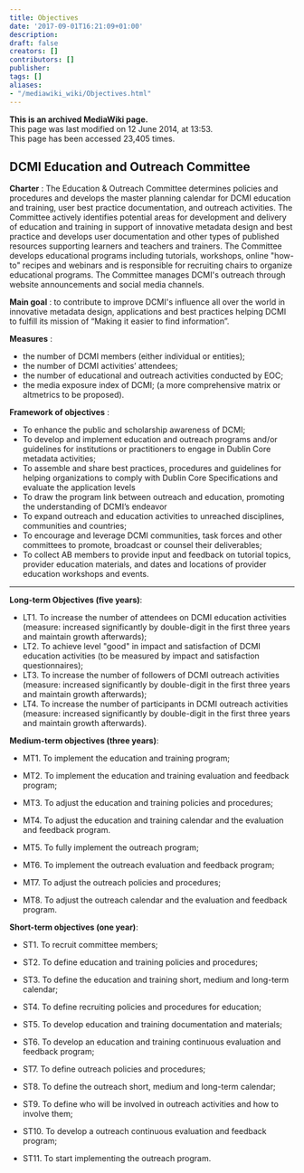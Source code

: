 ```yaml
---
title: Objectives
date: '2017-09-01T16:21:09+01:00'
description: 
draft: false
creators: []
contributors: []
publisher: 
tags: []
aliases:
- "/mediawiki_wiki/Objectives.html"
---
```


 **This is an archived MediaWiki page.**  
This page was last modified on 12 June 2014, at 13:53.  
This page has been accessed 23,405 times.

## DCMI Education and Outreach Committee 

**Charter** : The Education & Outreach Committee determines policies and procedures and develops the master planning calendar for DCMI education and training, user best practice documentation, and outreach activities. The Committee actively identifies potential areas for development and delivery of education and training in support of innovative metadata design and best practice and develops user documentation and other types of published resources supporting learners and teachers and trainers. The Committee develops educational programs including tutorials, workshops, online "how-to" recipes and webinars and is responsible for recruiting chairs to organize educational programs. The Committee manages DCMI's outreach through website announcements and social media channels.

**Main goal** : to contribute to improve DCMI's influence all over the world in innovative metadata design, applications and best practices helping DCMI to fulfill its mission of “Making it easier to find information”.

**Measures** :

- the number of DCMI members (either individual or entities); 
- the number of DCMI activities’ attendees; 
- the number of educational and outreach activities conducted by EOC; 
- the media exposure index of DCMI; (a more comprehensive matrix or altmetrics to be proposed).

**Framework of objectives** :

- To enhance the public and scholarship awareness of DCMI;
- To develop and implement education and outreach programs and/or guidelines for institutions or practitioners to engage in Dublin Core metadata activities;
- To assemble and share best practices, procedures and guidelines for helping organizations to comply with Dublin Core Specifications and evaluate the application levels
- To draw the program link between outreach and education, promoting the understanding of DCMI’s endeavor
- To expand outreach and education activities to unreached disciplines, communities and countries;
- To encourage and leverage DCMI communities, task forces and other committees to promote, broadcast or counsel their deliverables;
- To collect AB members to provide input and feedback on tutorial topics, provider education materials, and dates and locations of provider education workshops and events.

* * *

**Long-term Objectives (five years)**:

- LT1. To increase the number of attendees on DCMI education activities (measure: increased significantly by double-digit in the first three years and maintain growth afterwards);
- LT2. To achieve level "good" in impact and satisfaction of DCMI education activities (to be measured by impact and satisfaction questionnaires);
- LT3. To increase the number of followers of DCMI outreach activities (measure: increased significantly by double-digit in the first three years and maintain growth afterwards);
- LT4. To increase the number of participants in DCMI outreach activities (measure: increased significantly by double-digit in the first three years and maintain growth afterwards).

**Medium-term objectives (three years)**:

- MT1. To implement the education and training program;
- MT2. To implement the education and training evaluation and feedback program;
- MT3. To adjust the education and training policies and procedures;
- MT4. To adjust the education and training calendar and the evaluation and feedback program.

- MT5. To fully implement the outreach program;
- MT6. To implement the outreach evaluation and feedback program;
- MT7. To adjust the outreach policies and procedures;
- MT8. To adjust the outreach calendar and the evaluation and feedback program.

**Short-term objectives (one year)**:

- ST1. To recruit committee members;
- ST2. To define education and training policies and procedures;
- ST3. To define the education and training short, medium and long-term calendar;
- ST4. To define recruiting policies and procedures for education;
- ST5. To develop education and training documentation and materials;
- ST6. To develop an education and training continuous evaluation and feedback program;

- ST7. To define outreach policies and procedures;
- ST8. To define the outreach short, medium and long-term calendar;
- ST9. To define who will be involved in outreach activities and how to involve them;
- ST10. To develop a outreach continuous evaluation and feedback program;
- ST11. To start implementing the outreach program.

